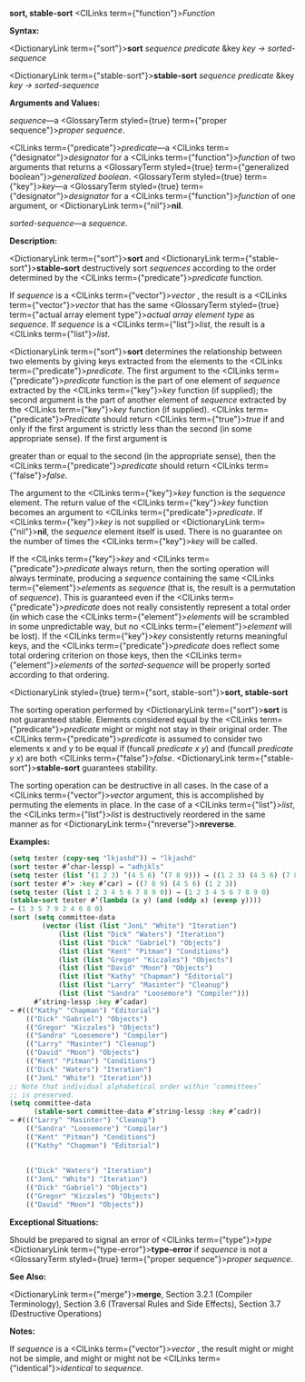 **sort, stable-sort** <ClLinks  term={"function"}><i>Function</i></ClLinks> 



**Syntax:** 



<DictionaryLink  term={"sort"}><b>sort</b></DictionaryLink> *sequence predicate* &amp;key *key → sorted-sequence* 



<DictionaryLink  term={"stable-sort"}><b>stable-sort</b></DictionaryLink> *sequence predicate* &amp;key *key → sorted-sequence* 



**Arguments and Values:** 



*sequence*—a <GlossaryTerm styled={true} term={"proper sequence"}><i>proper sequence</i></GlossaryTerm>. 



<ClLinks  term={"predicate"}><i>predicate</i></ClLinks>—a <ClLinks  term={"designator"}><i>designator</i></ClLinks> for a <ClLinks  term={"function"}><i>function</i></ClLinks> of two arguments that returns a <GlossaryTerm styled={true} term={"generalized boolean"}><i>generalized boolean</i></GlossaryTerm>. <GlossaryTerm styled={true} term={"key"}><i>key</i></GlossaryTerm>—a <GlossaryTerm styled={true} term={"designator"}><i>designator</i></GlossaryTerm> for a <ClLinks  term={"function"}><i>function</i></ClLinks> of one argument, or <DictionaryLink  term={"nil"}><b>nil</b></DictionaryLink>. 



*sorted-sequence*—a *sequence*. 



**Description:** 



<DictionaryLink  term={"sort"}><b>sort</b></DictionaryLink> and <DictionaryLink  term={"stable-sort"}><b>stable-sort</b></DictionaryLink> destructively sort *sequences* according to the order determined by the <ClLinks  term={"predicate"}><i>predicate</i></ClLinks> function. 



If *sequence* is a <ClLinks  term={"vector"}><i>vector</i></ClLinks> , the result is a <ClLinks  term={"vector"}><i>vector</i></ClLinks> that has the same <GlossaryTerm styled={true} term={"actual array element type"}><i>actual array element type</i></GlossaryTerm> as *sequence*. If *sequence* is a <ClLinks  term={"list"}><i>list</i></ClLinks>, the result is a <ClLinks  term={"list"}><i>list</i></ClLinks>. 



<DictionaryLink  term={"sort"}><b>sort</b></DictionaryLink> determines the relationship between two elements by giving keys extracted from the elements to the <ClLinks  term={"predicate"}><i>predicate</i></ClLinks>. The first argument to the <ClLinks  term={"predicate"}><i>predicate</i></ClLinks> function is the part of one element of *sequence* extracted by the <ClLinks  term={"key"}><i>key</i></ClLinks> function (if supplied); the second argument is the part of another element of *sequence* extracted by the <ClLinks  term={"key"}><i>key</i></ClLinks> function (if supplied). <ClLinks  term={"predicate"}><i>Predicate</i></ClLinks> should return <ClLinks  term={"true"}><i>true</i></ClLinks> if and only if the first argument is strictly less than the second (in some appropriate sense). If the first argument is 



greater than or equal to the second (in the appropriate sense), then the <ClLinks  term={"predicate"}><i>predicate</i></ClLinks> should return <ClLinks  term={"false"}><i>false</i></ClLinks>. 



The argument to the <ClLinks  term={"key"}><i>key</i></ClLinks> function is the *sequence* element. The return value of the <ClLinks  term={"key"}><i>key</i></ClLinks> function becomes an argument to <ClLinks  term={"predicate"}><i>predicate</i></ClLinks>. If <ClLinks  term={"key"}><i>key</i></ClLinks> is not supplied or <DictionaryLink  term={"nil"}><b>nil</b></DictionaryLink>, the *sequence* element itself is used. There is no guarantee on the number of times the <ClLinks  term={"key"}><i>key</i></ClLinks> will be called. 



If the <ClLinks  term={"key"}><i>key</i></ClLinks> and <ClLinks  term={"predicate"}><i>predicate</i></ClLinks> always return, then the sorting operation will always terminate, producing a *sequence* containing the same <ClLinks  term={"element"}><i>elements</i></ClLinks> as *sequence* (that is, the result is a permutation of *sequence*). This is guaranteed even if the <ClLinks  term={"predicate"}><i>predicate</i></ClLinks> does not really consistently represent a total order (in which case the <ClLinks  term={"element"}><i>elements</i></ClLinks> will be scrambled in some unpredictable way, but no <ClLinks  term={"element"}><i>element</i></ClLinks> will be lost). If the <ClLinks  term={"key"}><i>key</i></ClLinks> consistently returns meaningful keys, and the <ClLinks  term={"predicate"}><i>predicate</i></ClLinks> does reflect some total ordering criterion on those keys, then the <ClLinks  term={"element"}><i>elements</i></ClLinks> of the *sorted-sequence* will be properly sorted according to that ordering. 







 



 



<DictionaryLink styled={true} term={"sort, stable-sort"}><b>sort, stable-sort</b></DictionaryLink> 



The sorting operation performed by <DictionaryLink  term={"sort"}><b>sort</b></DictionaryLink> is not guaranteed stable. Elements considered equal by the <ClLinks  term={"predicate"}><i>predicate</i></ClLinks> might or might not stay in their original order. The <ClLinks  term={"predicate"}><i>predicate</i></ClLinks> is assumed to consider two elements x and y to be equal if (funcall *predicate x y*) and (funcall *predicate y x*) are both <ClLinks  term={"false"}><i>false</i></ClLinks>. <DictionaryLink  term={"stable-sort"}><b>stable-sort</b></DictionaryLink> guarantees stability. 



The sorting operation can be destructive in all cases. In the case of a <ClLinks  term={"vector"}><i>vector</i></ClLinks> argument, this is accomplished by permuting the elements in place. In the case of a <ClLinks  term={"list"}><i>list</i></ClLinks>, the <ClLinks  term={"list"}><i>list</i></ClLinks> is destructively reordered in the same manner as for <DictionaryLink  term={"nreverse"}><b>nreverse</b></DictionaryLink>. 



**Examples:**
```lisp
(setq tester (copy-seq "lkjashd")) → "lkjashd" 
(sort tester #’char-lessp) → "adhjkls" 
(setq tester (list ’(1 2 3) ’(4 5 6) ’(7 8 9))) → ((1 2 3) (4 5 6) (7 8 9)) 
(sort tester #’> :key #’car) → ((7 8 9) (4 5 6) (1 2 3)) 
(setq tester (list 1 2 3 4 5 6 7 8 9 0)) → (1 2 3 4 5 6 7 8 9 0) 
(stable-sort tester #’(lambda (x y) (and (oddp x) (evenp y)))) 
→ (1 3 5 7 9 2 4 6 8 0) 
(sort (setq committee-data 
	    (vector (list (list "JonL" "White") "Iteration") 
		    (list (list "Dick" "Waters") "Iteration") 
		    (list (list "Dick" "Gabriel") "Objects") 
		    (list (list "Kent" "Pitman") "Conditions") 
		    (list (list "Gregor" "Kiczales") "Objects") 
		    (list (list "David" "Moon") "Objects") 
		    (list (list "Kathy" "Chapman") "Editorial") 
		    (list (list "Larry" "Masinter") "Cleanup") 
		    (list (list "Sandra" "Loosemore") "Compiler"))) 
      #’string-lessp :key #’cadar) 
→ #((("Kathy" "Chapman") "Editorial") 
    (("Dick" "Gabriel") "Objects") 
    (("Gregor" "Kiczales") "Objects") 
    (("Sandra" "Loosemore") "Compiler") 
    (("Larry" "Masinter") "Cleanup") 
    (("David" "Moon") "Objects") 
    (("Kent" "Pitman") "Conditions") 
    (("Dick" "Waters") "Iteration") 
    (("JonL" "White") "Iteration")) 
;; Note that individual alphabetical order within ‘committees’ 
;; is preserved. 
(setq committee-data 
      (stable-sort committee-data #’string-lessp :key #’cadr)) 
→ #((("Larry" "Masinter") "Cleanup") 
    (("Sandra" "Loosemore") "Compiler") 
    (("Kent" "Pitman") "Conditions") 
    (("Kathy" "Chapman") "Editorial") 
    
    
    (("Dick" "Waters") "Iteration") 
    (("JonL" "White") "Iteration") 
    (("Dick" "Gabriel") "Objects") 
    (("Gregor" "Kiczales") "Objects") 
    (("David" "Moon") "Objects")) 
```
**Exceptional Situations:** 



Should be prepared to signal an error of <ClLinks  term={"type"}><i>type</i></ClLinks> <DictionaryLink  term={"type-error"}><b>type-error</b></DictionaryLink> if *sequence* is not a <GlossaryTerm styled={true} term={"proper sequence"}><i>proper sequence</i></GlossaryTerm>. 



**See Also:** 



<DictionaryLink  term={"merge"}><b>merge</b></DictionaryLink>, Section 3.2.1 (Compiler Terminology), Section 3.6 (Traversal Rules and Side Effects), Section 3.7 (Destructive Operations) 



**Notes:** 



If *sequence* is a <ClLinks  term={"vector"}><i>vector</i></ClLinks> , the result might or might not be simple, and might or might not be <ClLinks  term={"identical"}><i>identical</i></ClLinks> to *sequence*. 



